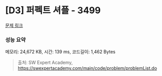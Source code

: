 # [D3] 퍼펙트 셔플 - 3499 

[문제 링크](https://swexpertacademy.com/main/code/problem/problemDetail.do?contestProbId=AWGsRbk6AQIDFAVW) 

### 성능 요약

메모리: 24,672 KB, 시간: 139 ms, 코드길이: 1,462 Bytes



> 출처: SW Expert Academy, https://swexpertacademy.com/main/code/problem/problemList.do